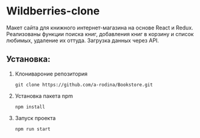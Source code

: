# Wildberries-clone
Макет сайта для книжного интернет-магазина на основе React и Redux. Реализованы функции поиска книг, добавления книг в корзину и список любимых, удаление их оттуда. Загрузка данных через API.

## Установка:
1. Клонивароние репозитория
   
    `git clone https://github.com/a-rodina/Bookstore.git`

3. Установка пакета npm

    `npm install`

4. Запуск проекта

    `npm run start`
